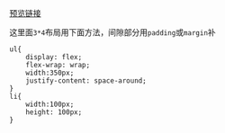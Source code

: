 [预览链接](https://astak16.github.io/Study-JS/%E7%AC%AC%E4%BA%8C%E8%AF%BE/%E7%AE%80%E6%98%93JS%E5%B9%B4%E5%8E%86/index.html)

这里面`3*4`布局用下面方法，间隙部分用`padding`或`margin`补
```
ul{
	display: flex;
	flex-wrap: wrap;
	width:350px;
	justify-content: space-around;
}
li{
	width:100px;
	height: 100px;
}
```